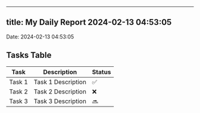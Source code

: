 
---
title: My Daily Report 2024-02-13 04:53:05
---

Date: 2024-02-13 04:53:05

## Tasks Table

| Task | Description | Status |
|------|-------------|--------|
| Task 1 | Task 1 Description | ✅ |
| Task 2 | Task 2 Description | ❌ |
| Task 3 | Task 3 Description | 🔜 |
